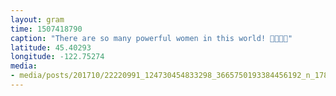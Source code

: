 ```yaml
---
layout: gram
time: 1507418790
caption: "There are so many powerful women in this world! 💪🏼👊🏼"
latitude: 45.40293
longitude: -122.75274
media:
- media/posts/201710/22220991_124730454833298_3665750193384456192_n_17843426356212670.jpg
---
```


